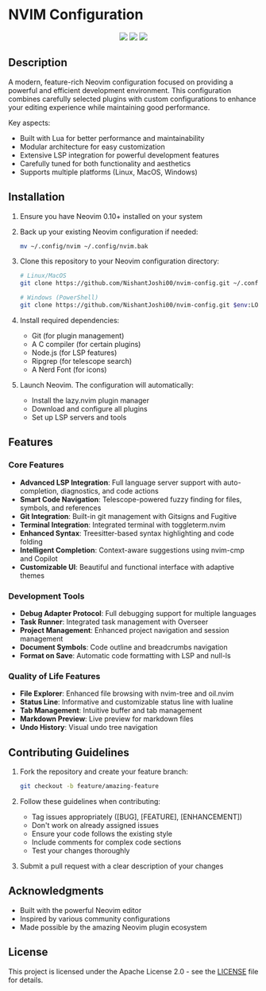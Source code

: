 # NVIM Configuration

<div align="center">
    <a href="https://dotfyle.com/NishantJoshi00/nvim-config"><img src="https://dotfyle.com/NishantJoshi00/nvim-config/badges/plugins?style=for-the-badge" /></a>
    <a href="https://dotfyle.com/NishantJoshi00/nvim-config"><img src="https://dotfyle.com/NishantJoshi00/nvim-config/badges/leaderkey?style=for-the-badge" /></a>
    <a href="https://dotfyle.com/NishantJoshi00/nvim-config"><img src="https://dotfyle.com/NishantJoshi00/nvim-config/badges/plugin-manager?style=for-the-badge" /></a>
</div>

## Description

A modern, feature-rich Neovim configuration focused on providing a powerful and efficient development environment. This configuration combines carefully selected plugins with custom configurations to enhance your editing experience while maintaining good performance.

Key aspects:

- Built with Lua for better performance and maintainability
- Modular architecture for easy customization
- Extensive LSP integration for powerful development features
- Carefully tuned for both functionality and aesthetics
- Supports multiple platforms (Linux, MacOS, Windows)

## Installation

1. Ensure you have Neovim 0.10+ installed on your system
2. Back up your existing Neovim configuration if needed:

   ```bash
   mv ~/.config/nvim ~/.config/nvim.bak
   ```

3. Clone this repository to your Neovim configuration directory:

   ```bash
   # Linux/MacOS
   git clone https://github.com/NishantJoshi00/nvim-config.git ~/.config/nvim

   # Windows (PowerShell)
   git clone https://github.com/NishantJoshi00/nvim-config.git $env:LOCALAPPDATA\nvim
   ```

4. Install required dependencies:

   - Git (for plugin management)
   - A C compiler (for certain plugins)
   - Node.js (for LSP features)
   - Ripgrep (for telescope search)
   - A Nerd Font (for icons)

5. Launch Neovim. The configuration will automatically:
   - Install the lazy.nvim plugin manager
   - Download and configure all plugins
   - Set up LSP servers and tools

## Features

### Core Features

- **Advanced LSP Integration**: Full language server support with auto-completion, diagnostics, and code actions
- **Smart Code Navigation**: Telescope-powered fuzzy finding for files, symbols, and references
- **Git Integration**: Built-in git management with Gitsigns and Fugitive
- **Terminal Integration**: Integrated terminal with toggleterm.nvim
- **Enhanced Syntax**: Treesitter-based syntax highlighting and code folding
- **Intelligent Completion**: Context-aware suggestions using nvim-cmp and Copilot
- **Customizable UI**: Beautiful and functional interface with adaptive themes

### Development Tools

- **Debug Adapter Protocol**: Full debugging support for multiple languages
- **Task Runner**: Integrated task management with Overseer
- **Project Management**: Enhanced project navigation and session management
- **Document Symbols**: Code outline and breadcrumbs navigation
- **Format on Save**: Automatic code formatting with LSP and null-ls

### Quality of Life Features

- **File Explorer**: Enhanced file browsing with nvim-tree and oil.nvim
- **Status Line**: Informative and customizable status line with lualine
- **Tab Management**: Intuitive buffer and tab management
- **Markdown Preview**: Live preview for markdown files
- **Undo History**: Visual undo tree navigation

## Contributing Guidelines

1. Fork the repository and create your feature branch:

   ```bash
   git checkout -b feature/amazing-feature
   ```

2. Follow these guidelines when contributing:

   - Tag issues appropriately ([BUG], [FEATURE], [ENHANCEMENT])
   - Don't work on already assigned issues
   - Ensure your code follows the existing style
   - Include comments for complex code sections
   - Test your changes thoroughly

3. Submit a pull request with a clear description of your changes

## Acknowledgments

- Built with the powerful Neovim editor
- Inspired by various community configurations
- Made possible by the amazing Neovim plugin ecosystem

## License

This project is licensed under the Apache License 2.0 - see the [LICENSE](LICENSE) file for details.
